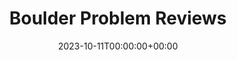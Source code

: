 ---
title: Boulder Problem Reviews
stack: Javascript, React.js, Ruby
slug: boudler-problem-reviews
date: 2023-10-11T00:00:00+00:00
thumb: ../images/thumbs/boulder-reviews.jpg
featuredImg: ../images/featured/boulder-reviews-banner.jpg
description: 
screenshots:
    - 
    - 
    - 
github: https://github.com/Convosable/boulder-reviews
demo: https://youtu.be/cNiRGKbc11w
liveProject: null
---